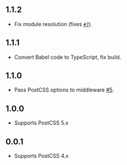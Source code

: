 ## 1.1.2
- Fix module resolution (fixes [`#7`](https://github.com/jedmao/postcss-middleware/issues/7)).

## 1.1.1
- Convert Babel code to TypeScript, fix build.

## 1.1.0
- Pass PostCSS options to middleware [#5](https://github.com/jedmao/postcss-middleware/pull/5).

## 1.0.0
- Supports PostCSS 5.x

## 0.0.1
- Supports PostCSS 4.x
